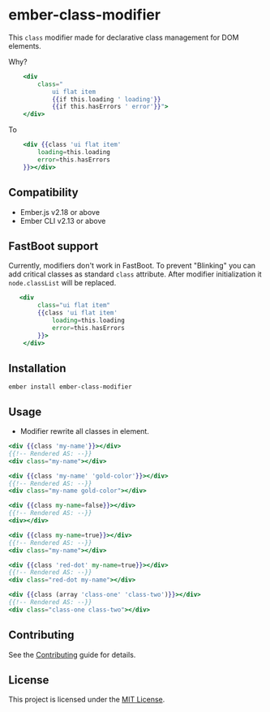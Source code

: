 ember-class-modifier
==============================================================================

This `class` modifier made for declarative class management for DOM elements.

Why?

```hbs
    <div 
        class="
            ui flat item 
            {{if this.loading ' loading'}} 
            {{if this.hasErrors ' error'}}">
    </div>
```
To
```hbs
    <div {{class 'ui flat item'
        loading=this.loading
        error=this.hasErrors
    }}></div>
```

Compatibility
------------------------------------------------------------------------------

* Ember.js v2.18 or above
* Ember CLI v2.13 or above

FastBoot support
------------------------------------------------------------------------------

Currently, modifiers don't work in FastBoot. To prevent "Blinking" you can add critical classes as standard `class` attribute. After modifier initialization it `node.classList` will be replaced.

```hbs
   <div 
        class="ui flat item"
        {{class 'ui flat item'
            loading=this.loading
            error=this.hasErrors
        }}>
    </div>
```

Installation
------------------------------------------------------------------------------

```
ember install ember-class-modifier
```

Usage
------------------------------------------------------------------------------

* Modifier rewrite all classes in element.

```hbs
<div {{class 'my-name'}}></div>
{{!-- Rendered AS: --}}
<div class="my-name"></div>
```

```hbs
<div {{class 'my-name' 'gold-color'}}></div>
{{!-- Rendered AS: --}}
<div class="my-name gold-color"></div>
```

```hbs
<div {{class my-name=false}}></div>
{{!-- Rendered AS: --}}
<div></div>
```
```hbs
<div {{class my-name=true}}></div>
{{!-- Rendered AS: --}}
<div class="my-name"></div>
```
```hbs
<div {{class 'red-dot' my-name=true}}></div>
{{!-- Rendered AS: --}}
<div class="red-dot my-name"></div>
```
```hbs
<div {{class (array 'class-one' 'class-two')}}></div>
{{!-- Rendered AS: --}}
<div class="class-one class-two"></div>
```


Contributing
------------------------------------------------------------------------------

See the [Contributing](CONTRIBUTING.md) guide for details.


License
------------------------------------------------------------------------------

This project is licensed under the [MIT License](LICENSE.md).
